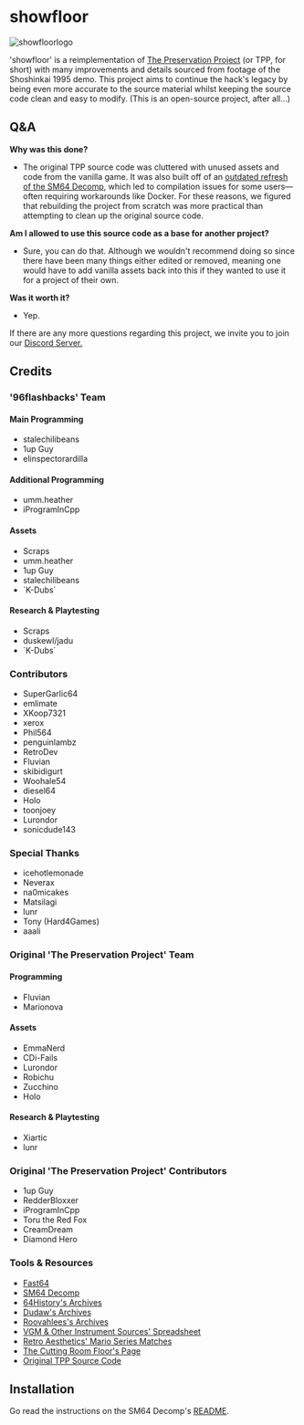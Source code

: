 # showfloor
![showfloorlogo](https://github.com/user-attachments/assets/255078c5-d31c-4284-a720-f1f2ddcefd4f)

'showfloor' is a reimplementation of [The Preservation Project](https://github.com/Sunlitspace542/tpp-mirror) (or TPP, for short) with many improvements and details sourced from footage of the Shoshinkai 1995 demo. This project aims to continue the hack's legacy by being even more accurate to the source material whilst keeping the source code clean and easy to modify. (This is an open-source project, after all...)

## Q&A

**Why was this done?**

- The original TPP source code was cluttered with unused assets and code from the vanilla game. It was also built off of an [outdated refresh of the SM64 Decomp](https://github.com/n64decomp/sm64/commit/c45aa301bb07a14eb1b1ebc9e73b8fed60817292), which led to compilation issues for some users—often requiring workarounds like Docker. For these reasons, we figured that rebuilding the project from scratch was more practical than attempting to clean up the original source code.

**Am I allowed to use this source code as a base for another project?**

- Sure, you can do that. Although we wouldn't recommend doing so since there have been many things either edited or removed, meaning one would have to add vanilla assets back into this if they wanted to use it for a project of their own.

**Was it worth it?**

- Yep.

If there are any more questions regarding this project, we invite you to join our [Discord Server.](https://discord.gg/CpxaEqg6ww)

## Credits

### '96flashbacks' Team

#### Main Programming
- stalechilibeans
- 1up Guy
- elinspectorardilla

#### Additional Programming
- umm.heather
- iProgramInCpp

#### Assets
- Scraps
- umm.heather
- 1up Guy
- stalechilibeans
- `K-Dubs΄

#### Research & Playtesting
- Scraps
- duskewl/jadu
- `K-Dubs΄
  
### Contributors
- SuperGarlic64
- emlimate
- XKoop7321
- xerox
- Phil564
- penguinlambz
- RetroDev
- Fluvian
- skibidigurt
- Woohale54
- diesel64
- Holo
- toonjoey
- Lurondor
- sonicdude143
  
### Special Thanks
- icehotlemonade
- Neverax
- na0micakes
- Matsilagi
- lunr
- Tony (Hard4Games)
- aaali

### Original 'The Preservation Project' Team

#### Programming
- Fluvian
- Marionova
  
#### Assets
- EmmaNerd
- CDi-Fails
- Lurondor
- Robichu
- Zucchino
- Holo

#### Research & Playtesting
- Xiartic
- lunr
  
### Original 'The Preservation Project' Contributors
- 1up Guy
- RedderBloxxer
- iProgramInCpp
- Toru the Red Fox
- CreamDream
- Diamond Hero

### Tools & Resources
- [Fast64](https://github.com/Fast-64/fast64)
- [SM64 Decomp](https://github.com/n64decomp/sm64)
- [64History's Archives](https://archive.org/details/sm64-beta-content)
- [Dudaw's Archives](https://archive.org/details/sm64brp_src_abandoned)
- [Roovahlees's Archives](https://archive.org/details/@roovahlees)
- [VGM & Other Instrument Sources' Spreadsheet](https://docs.google.com/spreadsheets/d/1JJBlHHDc65fhZmKUGLrDTLCm6rfUU83-kbuD8Y0zU0o/edit?gid=2047725819#gid=2047725819)
- [Retro Aesthetics' Mario Series Matches](https://retroaesthetics.net/mario-series-matches/)
- [The Cutting Room Floor's Page](https://tcrf.net/Prerelease:Super_Mario_64_(Nintendo_64)/Shoshinkai_1995_Demo)
- [Original TPP Source Code](https://github.com/Sunlitspace542/tpp-mirror)

## Installation

Go read the instructions on the SM64 Decomp's [README](https://github.com/n64decomp/sm64/blob/master/README.md#installation).
